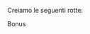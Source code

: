 Creiamo le seguenti rotte:
<!-- home -->
<!-- posts/ (index) -->
<!-- posts/ (store) -->
<!-- posts/:slug (show) -->
<!-- Tramite JTW creiamo una rotta per autenticare un utente ed ottenere il Token JWT e tramite un middleware limitiamo l'accesso alla rota store dei post ai soli utenti loggati. -->
<!-- Gestiamo, attraverso dei middlewares, gli errori e le pagine 404. -->
<!-- Questi middleware dovranno rispondere con un json contente il codice ed il messaggio dell'errore. -->
<!-- Svolgiamo tutto l'esercizio tramite relativi controller e router. -->
Bonus
<!-- Ritornare un errore diverso nel caso il jwt sia non valido o scaduto -->
<!-- Creare un middleware per proteggere le rotte riservate agli utenti admin -->